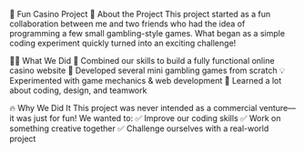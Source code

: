 🎰 Fun Casino Project
🎯 About the Project
This project started as a fun collaboration between me and two friends who had the idea of programming a few small gambling-style games. What began as a simple coding experiment quickly turned into an exciting challenge!

👨‍💻 What We Did
🚀 Combined our skills to build a fully functional online casino website
🎲 Developed several mini gambling games from scratch
💡 Experimented with game mechanics & web development
🔧 Learned a lot about coding, design, and teamwork

🔥 Why We Did It
This project was never intended as a commercial venture—it was just for fun! We wanted to:
✅ Improve our coding skills
✅ Work on something creative together
✅ Challenge ourselves with a real-world project
